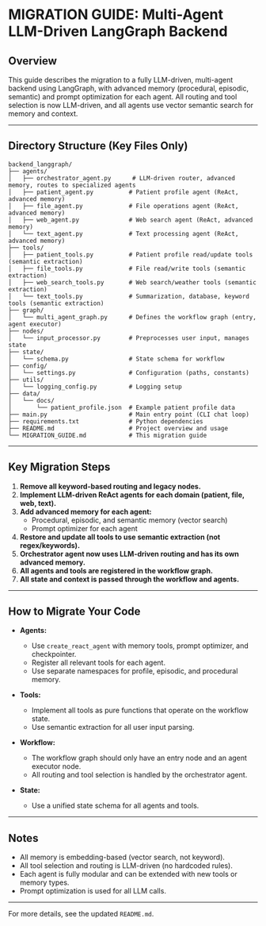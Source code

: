 # MIGRATION GUIDE: Multi-Agent LLM-Driven LangGraph Backend

## Overview

This guide describes the migration to a fully LLM-driven, multi-agent backend using LangGraph, with advanced memory (procedural, episodic, semantic) and prompt optimization for each agent. All routing and tool selection is now LLM-driven, and all agents use vector semantic search for memory and context.

---

## Directory Structure (Key Files Only)

```
backend_langgraph/
├── agents/
│   ├── orchestrator_agent.py      # LLM-driven router, advanced memory, routes to specialized agents
│   ├── patient_agent.py          # Patient profile agent (ReAct, advanced memory)
│   ├── file_agent.py             # File operations agent (ReAct, advanced memory)
│   ├── web_agent.py              # Web search agent (ReAct, advanced memory)
│   └── text_agent.py             # Text processing agent (ReAct, advanced memory)
├── tools/
│   ├── patient_tools.py          # Patient profile read/update tools (semantic extraction)
│   ├── file_tools.py             # File read/write tools (semantic extraction)
│   ├── web_search_tools.py       # Web search/weather tools (semantic extraction)
│   └── text_tools.py             # Summarization, database, keyword tools (semantic extraction)
├── graph/
│   └── multi_agent_graph.py      # Defines the workflow graph (entry, agent executor)
├── nodes/
│   └── input_processor.py        # Preprocesses user input, manages state
├── state/
│   └── schema.py                 # State schema for workflow
├── config/
│   └── settings.py               # Configuration (paths, constants)
├── utils/
│   └── logging_config.py         # Logging setup
├── data/
│   └── docs/
│       └── patient_profile.json  # Example patient profile data
├── main.py                       # Main entry point (CLI chat loop)
├── requirements.txt              # Python dependencies
├── README.md                     # Project overview and usage
└── MIGRATION_GUIDE.md            # This migration guide
```

---

## Key Migration Steps

1. **Remove all keyword-based routing and legacy nodes.**
2. **Implement LLM-driven ReAct agents for each domain (patient, file, web, text).**
3. **Add advanced memory for each agent:**
   - Procedural, episodic, and semantic memory (vector search)
   - Prompt optimizer for each agent
4. **Restore and update all tools to use semantic extraction (not regex/keywords).**
5. **Orchestrator agent now uses LLM-driven routing and has its own advanced memory.**
6. **All agents and tools are registered in the workflow graph.**
7. **All state and context is passed through the workflow and agents.**

---

## How to Migrate Your Code

- **Agents:**
  - Use `create_react_agent` with memory tools, prompt optimizer, and checkpointer.
  - Register all relevant tools for each agent.
  - Use separate namespaces for profile, episodic, and procedural memory.

- **Tools:**
  - Implement all tools as pure functions that operate on the workflow state.
  - Use semantic extraction for all user input parsing.

- **Workflow:**
  - The workflow graph should only have an entry node and an agent executor node.
  - All routing and tool selection is handled by the orchestrator agent.

- **State:**
  - Use a unified state schema for all agents and tools.

---

## Notes
- All memory is embedding-based (vector search, not keyword).
- All tool selection and routing is LLM-driven (no hardcoded rules).
- Each agent is fully modular and can be extended with new tools or memory types.
- Prompt optimization is used for all LLM calls.

---

For more details, see the updated `README.md`. 